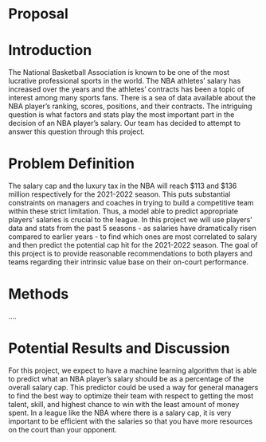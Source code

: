 # Proposal
# Introduction
The National Basketball Association is known to be one of the most lucrative professional sports in the world. The NBA athletes’ salary has increased over the years and the athletes’ contracts has been a topic of interest among many sports fans. There is a sea of data available about the NBA player’s ranking, scores, positions, and their contracts. The intriguing question is what factors and stats play the most important part in the decision of an NBA player’s salary. Our team has decided to attempt to answer this question through this project.


# Problem Definition
The salary cap and the luxury tax in the NBA will reach $113 and $136 million respectively for the 2021-2022 season. This puts substantial constraints on managers and coaches in trying to build a competitive team within these strict limitation. Thus, a model able to predict appropriate players’ salaries is crucial to the league. 
In this project we will use players’ data and stats from the past 5 seasons - as salaries have dramatically risen compared to earlier years - to find which ones are most correlated to salary and then predict the potential cap hit for the 2021-2022 season. The goal of this project is to provide reasonable recommendations to both players and teams regarding their intrinsic value base on their on-court performance.

# Methods

....

# Potential Results and Discussion
For this project, we expect to have a machine learning algorithm that is able to predict what an NBA player’s salary should be as a percentage of the overall salary cap. This predictor could be used a way for general managers to find the best way to optimize their team with respect to getting the most talent, skill, and highest chance to win with the least amount of money spent. In a league like the NBA where there is a salary cap, it is very important to be efficient with the salaries so that you have more resources on the court than your opponent.
